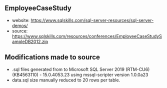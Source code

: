 ## EmployeeCaseStudy

- website: https://www.sqlskills.com/sql-server-resources/sql-server-demos/
- source: https://www.sqlskills.com/resources/conferences/EmployeeCaseStudySampleDB2012.zip

## Modifications made to source

- .sql files generated from to Microsoft SQL Server 2019 (RTM-CU6) (KB4563110) - 15.0.4053.23 using mssql-scripter version 1.0.0a23
- data.sql size manually reduced to 20 rows per table.
